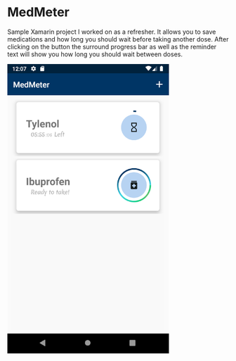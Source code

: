 # MedMeter

Sample Xamarin project I worked on as a refresher. It allows you to save medications and how long you should wait before taking another dose.
After clicking on the button the surround progress bar as well as the reminder text will show you how long you should wait between doses.

![app screenshot](https://github.com/dfausz/MedMeter/blob/main/medmeter.png?raw=true)
